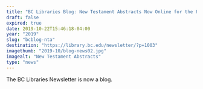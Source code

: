 ```yaml
---
title: "BC Libraries Blog: New Testament Abstracts Now Online for the First Time"
draft: false
expired: true
date: 2019-10-22T15:46:18-04:00
year: "2019"
slug: "bcblog-nta"
destination: "https://library.bc.edu/newsletter/?p=1003"
imagethumb: "2019-10/blog-news02.jpg"
imagealt: "New Testament Abstracts"
type: "news"
---
```


The BC Libraries Newsletter is now a blog.  

